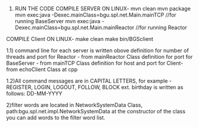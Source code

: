 1) RUN THE CODE
COMPILE SERVER ON LINUX- 
mvn clean
mvn package
mvn exec:java -Dexec.mainClass=bgu.spl.net.Main.mainTCP //for running BaseServer
mvn exec:java -Dexec.mainClass=bgu.spl.net.Main.mainReactor //for running Reactor

COMPILE Client ON LINUX- 
make clean
make 
bin/BGSclient 

1.1) command line for each server is written obove
definition for number of threads and port for Reactor - from mainReactor Class
definition for port for BaseServer - from mainTCP Class
definition for host and port for Client- from echoClient Class at cpp

1.2)All command messages are in CAPITAL LETTERS, for example - REGISTER, LOGIN, LOGOUT, FOLLOW, BLOCK ext.
birthday is written as follows: DD-MM-YYYY

2)filter words are located in NetworkSystemData Class, path:bgu.spl.net.impl.NetworkSystemData
at the constructor of the class you can add words to the filter word list.
